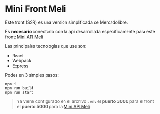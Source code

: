# Mini Front Meli 

Este front (SSR) es una versión simplificada de Mercadolibre.

Es **necesario** conectarlo con la api desarrollada específicamente para este front:
[Mini API Meli](https://github.com/MetalHeroZ/mini-api-meli)

Las principales tecnologías que use son:
- React
- Webpack
- Express

Podes en 3 simples pasos:
```
npm i
npm run build
npm run start
```

> Ya viene configurado en el archivo `.env` el **puerto 3000** para el front el **puerto 5000** para la [Mini API Meli](https://github.com/MetalHeroZ/mini-api-meli)
